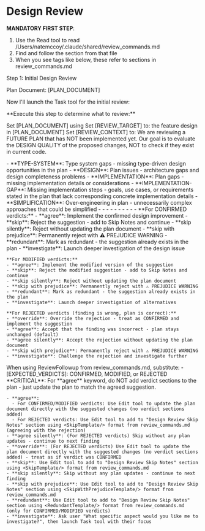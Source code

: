 # Design Review

**MANDATORY FIRST STEP**:
1. Use the Read tool to read /Users/natemccoy/.claude/shared/review_commands.md
2. Find and follow the <ExecutionSteps> section from that file
3. When you see tags like <ExecutionSteps/> below, these refer to sections in review_commands.md

<ExecutionSteps/>

<InitialReviewOutput>
Step 1: Initial Design Review

  Plan Document: [PLAN_DOCUMENT]

  Now I'll launch the Task tool for the initial review:
</InitialReviewOutput>

<DetermineReviewTarget>
**Execute this step to determine what to review:**

Set [PLAN_DOCUMENT] using <PlanDocument/>
Set [REVIEW_TARGET] to: the feature design in [PLAN_DOCUMENT]
Set [REVIEW_CONTEXT] to: We are reviewing a FUTURE PLAN that has NOT been implemented yet. Our goal is to evaluate the DESIGN QUALITY of the proposed changes, NOT to check if they exist in current code.
</DetermineReviewTarget>


<ReviewCategories>
- **TYPE-SYSTEM**: Type system gaps - missing type-driven design opportunities in the plan
- **DESIGN**: Plan issues - architecture gaps and design completeness problems
- **IMPLEMENTATION**: Plan gaps - missing implementation details or considerations
- **IMPLEMENTATION-GAP**: Missing implementation steps - goals, use cases, or requirements stated in the plan that lack corresponding concrete implementation details
- **SIMPLIFICATION**: Over-engineering in plan - unnecessarily complex approaches that could be simplified
</ReviewCategories>

<ReviewConstraints>
    - <SkipNotesCheck/>
    - <TypeSystemPrinciples/>
    - <AtomicChangeRequirement/>
    - <DuplicationPrevention/>
    - <DocumentComprehension/>
    - <DesignConsistency/>
    - <PlanNotImplementation/>
    - <ImplementationCoverageCheck/>
    - <ImplementationSpecificity/>
    - <LineNumberProhibition/>
</ReviewConstraints>

<ReviewKeywords>
    **For CONFIRMED verdicts:**
    - **agree**: Implement the confirmed design improvement
    - **skip**: Reject the suggestion - add to Skip Notes and continue
    - **skip silently**: Reject without updating the plan document
    - **skip with prejudice**: Permanently reject with ⚠️ PREJUDICE WARNING
    - **redundant**: Mark as redundant - the suggestion already exists in the plan
    - **investigate**: Launch deeper investigation of the design issue

    **For MODIFIED verdicts:**
    - **agree**: Implement the modified version of the suggestion
    - **skip**: Reject the modified suggestion - add to Skip Notes and continue
    - **skip silently**: Reject without updating the plan document
    - **skip with prejudice**: Permanently reject with ⚠️ PREJUDICE WARNING
    - **redundant**: Mark as redundant - the suggestion already exists in the plan
    - **investigate**: Launch deeper investigation of alternatives

    **For REJECTED verdicts (finding is wrong, plan is correct):**
    - **override**: Override the rejection - treat as CONFIRMED and implement the suggestion
    - **agree**: Accept that the finding was incorrect - plan stays unchanged (default)
    - **agree silently**: Accept the rejection without updating the plan document
    - **skip with prejudice**: Permanently reject with ⚠️ PREJUDICE WARNING
    - **investigate**: Challenge the rejection and investigate further
</ReviewKeywords>

<ReviewFollowupParameters>
    When using ReviewFollowup from review_commands.md, substitute:
    - [EXPECTED_VERDICTS]: CONFIRMED, MODIFIED, or REJECTED
</ReviewFollowupParameters>

<KeywordExecution>
    **CRITICAL**: For **agree** keyword, do NOT add verdict sections to the plan - just update the plan to match the agreed suggestion.

    - **agree**:
      - For CONFIRMED/MODIFIED verdicts: Use Edit tool to update the plan document directly with the suggested changes (no verdict sections added)
      - For REJECTED verdicts: Use Edit tool to add to "Design Review Skip Notes" section using <SkipTemplate/> format from review_commands.md (agreeing with the rejection)
    - **agree silently**: (For REJECTED verdicts) Skip without any plan updates - continue to next finding
    - **override**: (For REJECTED verdicts) Use Edit tool to update the plan document directly with the suggested changes (no verdict sections added) - treat as if verdict was CONFIRMED
    - **skip**: Use Edit tool to add to "Design Review Skip Notes" section using <SkipTemplate/> format from review_commands.md
    - **skip silently**: Skip without any plan updates - continue to next finding
    - **skip with prejudice**: Use Edit tool to add to "Design Review Skip Notes" section using <SkipWithPrejudiceTemplate/> format from review_commands.md
    - **redundant**: Use Edit tool to add to "Design Review Skip Notes" section using <RedundantTemplate/> format from review_commands.md (only for CONFIRMED/MODIFIED verdicts)
    - **investigate**: Ask user "What specific aspect would you like me to investigate?", then launch Task tool with their focus
</KeywordExecution>
